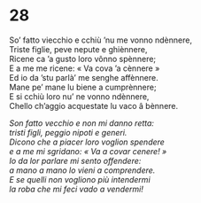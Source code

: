 # 28  
  
So’ fatto viecchio e cchiù ’nu me vonno ndènnere,  
Triste figlie, peve nepute e ghiènnere,  
Ricene ca ’a gusto loro vônno spènnere;  
E a me me ricene: « Va cova ’a cènnere »  
Ed io da ’stu parlà’ me senghe affènnere.  
Mane pe’ mane lu biene a cumprènnere;  
E si cchiù loro nu’ ne vonno ndènnere,  
Chello ch’aggio acquestate lu vaco â bènnere.

*Son fatto vecchio e non mi danno retta:  
tristi figli, peggio nipoti e generi.  
Dicono che a piacer loro voglion spendere  
e a me mi sgridano: « Va a covar cenere! »  
Io da lor parlare mi sento offendere:  
a mano a mano lo vieni a comprendere.  
E se quelli non vogliono più intendermi  
la roba che mi feci vado a vendermi!*


